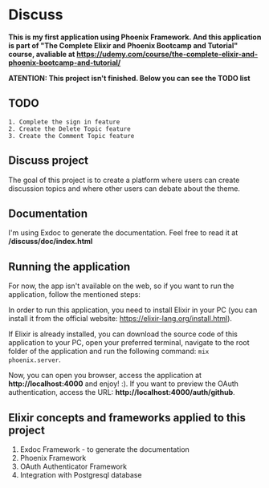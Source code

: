# Discuss

**This is my first application using Phoenix Framework. And this application is part of "The Complete Elixir and Phoenix Bootcamp and Tutorial" course, avaliable at https://udemy.com/course/the-complete-elixir-and-phoenix-bootcamp-and-tutorial/**

**ATENTION: This project isn't finished. Below you can see the TODO list**
## TODO
    1. Complete the sign in feature
    2. Create the Delete Topic feature
    3. Create the Comment Topic feature

## Discuss project
The goal of this project is to create a platform where users can create discussion topics and where other users can debate about the theme.

## Documentation
I'm using Exdoc to generate the documentation. Feel free to read it at **/discuss/doc/index.html**

## Running the application
For now, the app isn't available on the web, so if you want to run the application, follow the mentioned steps: 

In order to run this application, you need to install Elixir in your PC (you can install it from the official website: https://elixir-lang.org/install.html).

If Elixir is already installed, you can download the source code of this application to your PC, open your preferred terminal, navigate to the root folder of the application and run the following command:
`mix phoenix.server`.

Now, you can open you browser, access the application at **http://localhost:4000** and enjoy! :).
If you want to preview the OAuth authentication, access the URL: **http://localhost:4000/auth/github**.

## Elixir concepts and frameworks applied to this project
  1. Exdoc Framework - to generate the documentation
  2. Phoenix Framework
  3. OAuth Authenticator Framework
  4. Integration with Postgresql database
